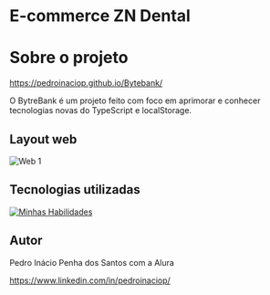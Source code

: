 # E-commerce ZN Dental

# Sobre o projeto

https://pedroinaciop.github.io/Bytebank/

O BytreBank é um projeto feito com foco em aprimorar e conhecer tecnologias novas do TypeScript e localStorage.

## Layout web
![Web 1](https://pedroinaciop.github.io/Bytebank/dist/images/web-1.png)

## Tecnologias utilizadas
[![Minhas Habilidades](https://skillicons.dev/icons?i=ts)](https://skillicons.dev)

## Autor

Pedro Inácio Penha dos Santos com a Alura

https://www.linkedin.com/in/pedroinaciop/
